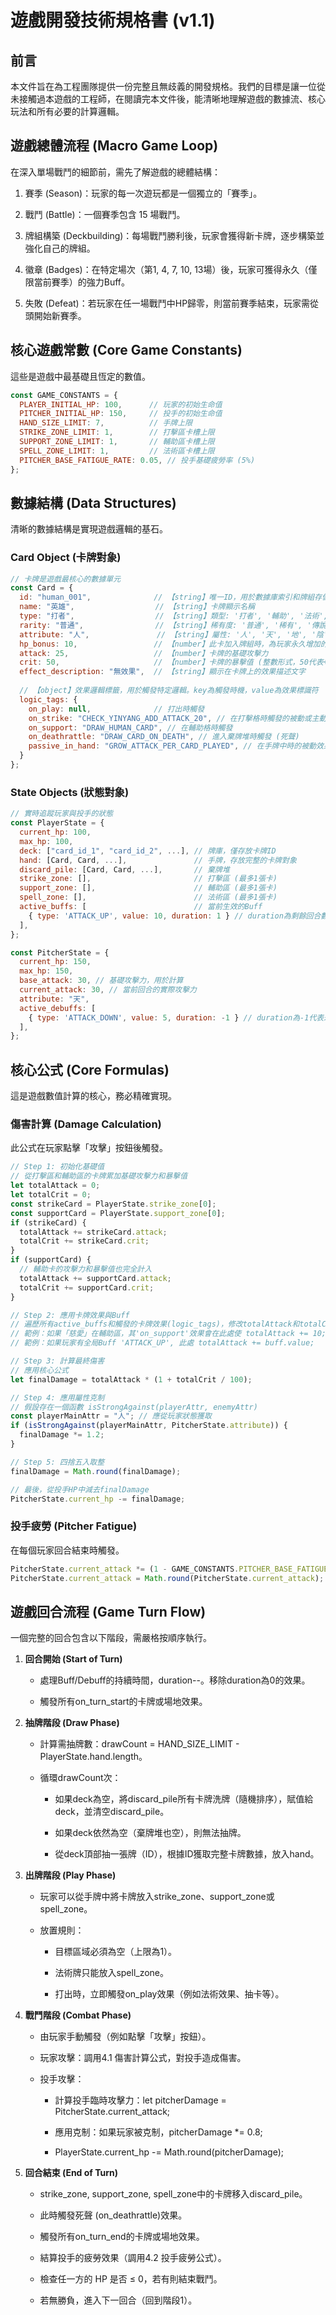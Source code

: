 # 遊戲開發技術規格書 (v1.1)

## 前言

本文件旨在為工程團隊提供一份完整且無歧義的開發規格。我們的目標是讓一位從未接觸過本遊戲的工程師，在閱讀完本文件後，能清晰地理解遊戲的數據流、核心玩法和所有必要的計算邏輯。

## 遊戲總體流程 (Macro Game Loop)

在深入單場戰鬥的細節前，需先了解遊戲的總體結構：

1. 賽季 (Season)：玩家的每一次遊玩都是一個獨立的「賽季」。

2. 戰鬥 (Battle)：一個賽季包含 15 場戰鬥。

3. 牌組構築 (Deckbuilding)：每場戰鬥勝利後，玩家會獲得新卡牌，逐步構築並強化自己的牌組。

4. 徽章 (Badges)：在特定場次（第1, 4, 7, 10, 13場）後，玩家可獲得永久（僅限當前賽季）的強力Buff。

5. 失敗 (Defeat)：若玩家在任一場戰鬥中HP歸零，則當前賽季結束，玩家需從頭開始新賽季。

## 核心遊戲常數 (Core Game Constants)

這些是遊戲中最基礎且恆定的數值。

```javascript
const GAME_CONSTANTS = {
  PLAYER_INITIAL_HP: 100,      // 玩家的初始生命值
  PITCHER_INITIAL_HP: 150,     // 投手的初始生命值
  HAND_SIZE_LIMIT: 7,          // 手牌上限
  STRIKE_ZONE_LIMIT: 1,        // 打擊區卡槽上限
  SUPPORT_ZONE_LIMIT: 1,       // 輔助區卡槽上限
  SPELL_ZONE_LIMIT: 1,         // 法術區卡槽上限
  PITCHER_BASE_FATIGUE_RATE: 0.05, // 投手基礎疲勞率 (5%)
};
```

## 數據結構 (Data Structures)

清晰的數據結構是實現遊戲邏輯的基石。

### Card Object (卡牌對象)

```javascript
// 卡牌是遊戲最核心的數據單元
const Card = {
  id: "human_001",              // 【string】唯一ID，用於數據庫索引和牌組存儲
  name: "英雄",                  // 【string】卡牌顯示名稱
  type: "打者",                  // 【string】類型: '打者', '輔助', '法術', '死聲'
  rarity: "普通",                // 【string】稀有度: '普通', '稀有', '傳說'
  attribute: "人",               // 【string】屬性: '人', '天', '地', '陰', '陽'
  hp_bonus: 10,                 // 【number】此卡加入牌組時，為玩家永久增加的最大生命值 (跨戰鬥生效)
  attack: 25,                   // 【number】卡牌的基礎攻擊力
  crit: 50,                     // 【number】卡牌的暴擊值 (整數形式，50代表+50%)
  effect_description: "無效果",  // 【string】顯示在卡牌上的效果描述文字
  
  // 【object】效果邏輯標籤，用於觸發特定邏輯。key為觸發時機，value為效果標識符
  logic_tags: {
    on_play: null,              // 打出時觸發
    on_strike: "CHECK_YINYANG_ADD_ATTACK_20", // 在打擊格時觸發的被動或主動效果
    on_support: "DRAW_HUMAN_CARD", // 在輔助格時觸發
    on_deathrattle: "DRAW_CARD_ON_DEATH", // 進入棄牌堆時觸發 (死聲)
    passive_in_hand: "GROW_ATTACK_PER_CARD_PLAYED", // 在手牌中時的被動效果
  }
};
```

### State Objects (狀態對象)

```javascript
// 實時追蹤玩家與投手的狀態
const PlayerState = {
  current_hp: 100,
  max_hp: 100,
  deck: ["card_id_1", "card_id_2", ...], // 牌庫，僅存放卡牌ID
  hand: [Card, Card, ...],               // 手牌，存放完整的卡牌對象
  discard_pile: [Card, Card, ...],       // 棄牌堆
  strike_zone: [],                       // 打擊區 (最多1張卡)
  support_zone: [],                      // 輔助區 (最多1張卡)
  spell_zone: [],                        // 法術區 (最多1張卡)
  active_buffs: [                        // 當前生效的Buff
    { type: 'ATTACK_UP', value: 10, duration: 1 } // duration為剩餘回合數
  ],
};

const PitcherState = {
  current_hp: 150,
  max_hp: 150,
  base_attack: 30, // 基礎攻擊力，用於計算
  current_attack: 30, // 當前回合的實際攻擊力
  attribute: "天",
  active_debuffs: [
    { type: 'ATTACK_DOWN', value: 5, duration: -1 } // duration為-1代表永久 (本場戰鬥)
  ],
};
```

## 核心公式 (Core Formulas)

這是遊戲數值計算的核心，務必精確實現。

### 傷害計算 (Damage Calculation)

此公式在玩家點擊「攻擊」按鈕後觸發。

```javascript
// Step 1: 初始化基礎值
// 從打擊區和輔助區的卡牌累加基礎攻擊力和暴擊值
let totalAttack = 0;
let totalCrit = 0;
const strikeCard = PlayerState.strike_zone[0];
const supportCard = PlayerState.support_zone[0];
if (strikeCard) {
  totalAttack += strikeCard.attack;
  totalCrit += strikeCard.crit;
}
if (supportCard) {
  // 輔助卡的攻擊力和暴擊值也完全計入
  totalAttack += supportCard.attack;
  totalCrit += supportCard.crit;
}

// Step 2: 應用卡牌效果與Buff
// 遍歷所有active_buffs和觸發的卡牌效果(logic_tags)，修改totalAttack和totalCrit
// 範例：如果「慈愛」在輔助區，其'on_support'效果會在此處使 totalAttack += 10;
// 範例：如果玩家有全局Buff 'ATTACK_UP', 此處 totalAttack += buff.value;

// Step 3: 計算最終傷害
// 應用核心公式
let finalDamage = totalAttack * (1 + totalCrit / 100);

// Step 4: 應用屬性克制
// 假設存在一個函數 isStrongAgainst(playerAttr, enemyAttr)
const playerMainAttr = "人"; // 應從玩家狀態獲取
if (isStrongAgainst(playerMainAttr, PitcherState.attribute)) {
  finalDamage *= 1.2;
}

// Step 5: 四捨五入取整
finalDamage = Math.round(finalDamage);

// 最後，從投手HP中減去finalDamage
PitcherState.current_hp -= finalDamage;
```

### 投手疲勞 (Pitcher Fatigue)

在每個玩家回合結束時觸發。

```javascript
PitcherState.current_attack *= (1 - GAME_CONSTANTS.PITCHER_BASE_FATIGUE_RATE);
PitcherState.current_attack = Math.round(PitcherState.current_attack);
```

## 遊戲回合流程 (Game Turn Flow)

一個完整的回合包含以下階段，需嚴格按順序執行。

1. **回合開始 (Start of Turn)**

   - 處理Buff/Debuff的持續時間，duration--。移除duration為0的效果。

   - 觸發所有on_turn_start的卡牌或場地效果。

2. **抽牌階段 (Draw Phase)**

   - 計算需抽牌數：drawCount = HAND_SIZE_LIMIT - PlayerState.hand.length。

   - 循環drawCount次：

     - 如果deck為空，將discard_pile所有卡牌洗牌（隨機排序），賦值給deck，並清空discard_pile。

     - 如果deck依然為空（棄牌堆也空），則無法抽牌。

     - 從deck頂部抽一張牌（ID），根據ID獲取完整卡牌數據，放入hand。

3. **出牌階段 (Play Phase)**

   - 玩家可以從手牌中將卡牌放入strike_zone、support_zone或spell_zone。

   - 放置規則：

     - 目標區域必須為空（上限為1）。

     - 法術牌只能放入spell_zone。

     - 打出時，立即觸發on_play效果（例如法術效果、抽卡等）。

4. **戰鬥階段 (Combat Phase)**

   - 由玩家手動觸發（例如點擊「攻擊」按鈕）。

   - 玩家攻擊：調用4.1 傷害計算公式，對投手造成傷害。

   - 投手攻擊：

     - 計算投手臨時攻擊力：let pitcherDamage = PitcherState.current_attack;

     - 應用克制：如果玩家被克制，pitcherDamage *= 0.8;

     - PlayerState.current_hp -= Math.round(pitcherDamage);

5. **回合結束 (End of Turn)**

   - strike_zone, support_zone, spell_zone中的卡牌移入discard_pile。

   - 此時觸發死聲 (on_deathrattle)效果。

   - 觸發所有on_turn_end的卡牌或場地效果。

   - 結算投手的疲勞效果（調用4.2 投手疲勞公式）。

   - 檢查任一方的 HP 是否 ≤ 0，若有則結束戰鬥。

   - 若無勝負，進入下一回合（回到階段1）。
